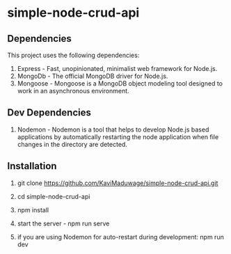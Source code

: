 # simple-node-crud-api

## Dependencies
This project uses the following dependencies:

1. Express - Fast, unopinionated, minimalist web framework for Node.js.
2. MongoDb - The official MongoDB driver for Node.js.
3. Mongoose - Mongoose is a MongoDB object modeling tool designed to work in an asynchronous environment.

## Dev Dependencies
1. Nodemon - Nodemon is a tool that helps to develop Node.js based applications by automatically restarting the node application when file changes in the directory are detected.

## Installation
1. git clone https://github.com/KaviMaduwage/simple-node-crud-api.git
2. cd simple-node-crud-api
3. npm install

4. start the server - npm run serve
5.  if you are using Nodemon for auto-restart during development: npm run dev
